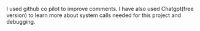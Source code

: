 I used github co pilot to improve comments.
I have also used Chatgpt(free version) to learn more about system calls needed for this project and debugging. 

